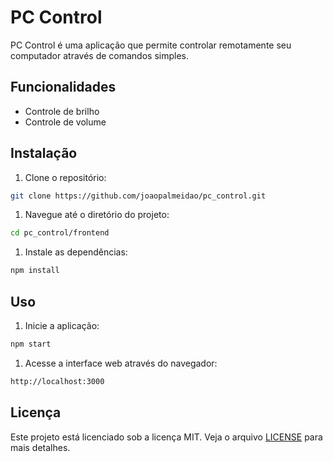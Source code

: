 # PC Control

PC Control é uma aplicação que permite controlar remotamente seu computador através de comandos simples.

## Funcionalidades

- Controle de brilho
- Controle de volume

## Instalação

1. Clone o repositório:

```sh
git clone https://github.com/joaopalmeidao/pc_control.git
```

1. Navegue até o diretório do projeto:

```sh
cd pc_control/frontend
```

1. Instale as dependências:

```sh
npm install
```

## Uso

1. Inicie a aplicação:

```sh
npm start
```

1. Acesse a interface web através do navegador:

```sh
http://localhost:3000
```

## Licença

Este projeto está licenciado sob a licença MIT. Veja o arquivo [LICENSE](LICENSE) para mais detalhes.
